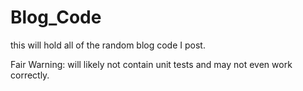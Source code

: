 Blog_Code
=========

this will hold all of the random blog code I post.

Fair Warning: will likely not contain unit tests and may not even work correctly. 
